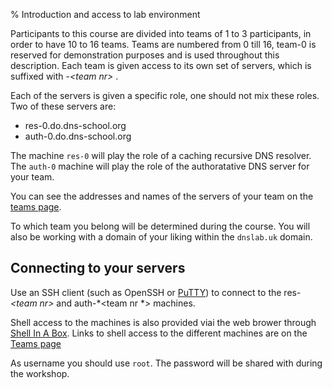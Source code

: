 % Introduction and access to lab environment

Participants to this course are divided into teams of 1 to 3 participants,
in order to have 10 to 16 teams.  Teams are numbered from 0 till 16,
team-0 is reserved for demonstration purposes and is used
throughout this description.  Each team is given access to its own
set of servers, which is suffixed with -*\<team nr\>* .

Each of the servers is given a specific role, one should not mix these
roles.  Two of these servers are:

- res-0.do.dns-school.org
- auth-0.do.dns-school.org

The machine `res-0` will play the role of a caching recursive DNS
resolver.  The `auth-0` machine will
play the role of the authoratative DNS server for your team.

You can see the addresses and names of the servers of your team on the [teams
page](teams.html).

To which team you belong will be determined during the course.
You will also be working with a domain of your liking within the `dnslab.uk`
domain.

## Connecting to your servers

Use an SSH client (such as OpenSSH or [PuTTY](https://www.chiark.greenend.org.uk/~sgtatham/putty/)) to connect to the res-*\<team nr\>* 
and auth-*<team nr *> machines.

Shell access to the machines is also provided viai the web brower through [Shell In A Box](https://code.google.com/archive/p/shellinabox/).
Links to shell access to the different machines are on the [Teams page](teans.html)

As username you should use `root`. 
The password will be shared with during the workshop.

